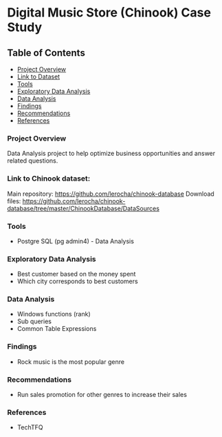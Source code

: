 # Digital Music Store (Chinook) Case Study

## Table of Contents

- [Project Overview](#project-overview)
- [Link to Dataset](#link-to-dataset)
- [Tools](#tools)
- [Exploratory Data Analysis](#exploratory-data-analysis)
- [Data Analysis](#data-analysis)
- [Findings](#findings)
- [Recommendations](#recommendations)
- [References](#references)

### Project Overview
Data Analysis project to help optimize business opportunities and answer related questions.

### Link to Chinook dataset:
Main repository: https://github.com/lerocha/chinook-database
Download files: https://github.com/lerocha/chinook-database/tree/master/ChinookDatabase/DataSources

### Tools
- Postgre SQL (pg admin4) - Data Analysis

### Exploratory Data Analysis

- Best customer based on the money spent
- Which city corresponds to best customers

### Data Analysis

- Windows functions (rank)
- Sub queries
- Common Table Expressions

### Findings

- Rock music is the most popular genre

### Recommendations
- Run sales promotion for other genres to increase their sales

### References

- TechTFQ
